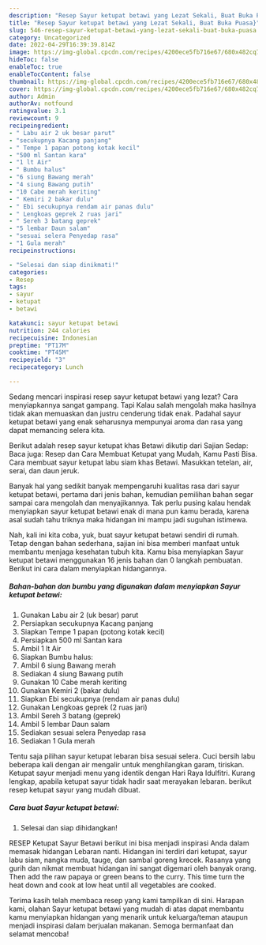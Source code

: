 ```yaml
---
description: "Resep Sayur ketupat betawi yang Lezat Sekali, Buat Buka Puasa}"
title: "Resep Sayur ketupat betawi yang Lezat Sekali, Buat Buka Puasa}"
slug: 546-resep-sayur-ketupat-betawi-yang-lezat-sekali-buat-buka-puasa
category: Uncategorized
date: 2022-04-29T16:39:39.814Z
image: https://img-global.cpcdn.com/recipes/4200ece5fb716e67/680x482cq70/sayur-ketupat-betawi-foto-resep-utama.jpg
hideToc: false
enableToc: true
enableTocContent: false
thumbnail: https://img-global.cpcdn.com/recipes/4200ece5fb716e67/680x482cq70/sayur-ketupat-betawi-foto-resep-utama.jpg
cover: https://img-global.cpcdn.com/recipes/4200ece5fb716e67/680x482cq70/sayur-ketupat-betawi-foto-resep-utama.jpg
author: Admin
authorAv: notfound
ratingvalue: 3.1
reviewcount: 9
recipeingredient:
- " Labu air 2 uk besar parut"
- "secukupnya Kacang panjang"
- " Tempe 1 papan potong kotak kecil"
- "500 ml Santan kara"
- "1 lt Air"
- " Bumbu halus"
- "6 siung Bawang merah"
- "4 siung Bawang putih"
- "10 Cabe merah keriting"
- " Kemiri 2 bakar dulu"
- " Ebi secukupnya rendam air panas dulu"
- " Lengkoas geprek 2 ruas jari"
- " Sereh 3 batang geprek"
- "5 lembar Daun salam"
- "sesuai selera Penyedap rasa"
- "1 Gula merah"
recipeinstructions:

- "Selesai dan siap dinikmati!"
categories:
- Resep
tags:
- sayur
- ketupat
- betawi

katakunci: sayur ketupat betawi 
nutrition: 244 calories
recipecuisine: Indonesian
preptime: "PT17M"
cooktime: "PT45M"
recipeyield: "3"
recipecategory: Lunch

---
```



Sedang mencari inspirasi resep sayur ketupat betawi yang lezat? Cara menyiapkannya sangat gampang. Tapi Kalau salah mengolah maka hasilnya tidak akan memuaskan dan justru cenderung tidak enak. Padahal sayur ketupat betawi yang enak seharusnya mempunyai aroma dan rasa yang dapat memancing selera kita.


Berikut adalah resep sayur ketupat khas Betawi dikutip dari Sajian Sedap: Baca juga: Resep dan Cara Membuat Ketupat yang Mudah, Kamu Pasti Bisa. Cara membuat sayur ketupat labu siam khas Betawi. Masukkan tetelan, air, serai, dan daun jeruk.

Banyak hal yang sedikit banyak mempengaruhi kualitas rasa dari sayur ketupat betawi, pertama dari jenis bahan, kemudian pemilihan bahan segar sampai cara mengolah dan menyajikannya. Tak perlu pusing kalau hendak menyiapkan sayur ketupat betawi enak di mana pun kamu berada, karena asal sudah tahu triknya maka hidangan ini mampu jadi suguhan istimewa.


Nah, kali ini kita coba, yuk, buat sayur ketupat betawi sendiri di rumah. Tetap dengan bahan sederhana, sajian ini bisa memberi manfaat untuk membantu menjaga kesehatan tubuh kita. Kamu bisa menyiapkan Sayur ketupat betawi menggunakan 16 jenis bahan dan 0 langkah pembuatan. Berikut ini cara dalam menyiapkan hidangannya.

<!--inarticleads1-->

##### Bahan-bahan dan bumbu yang digunakan dalam menyiapkan Sayur ketupat betawi:

1. Gunakan  Labu air 2 (uk besar) parut
1. Persiapkan secukupnya Kacang panjang
1. Siapkan  Tempe 1 papan (potong kotak kecil)
1. Persiapkan 500 ml Santan kara
1. Ambil 1 lt Air
1. Siapkan  Bumbu halus:
1. Ambil 6 siung Bawang merah
1. Sediakan 4 siung Bawang putih
1. Gunakan 10 Cabe merah keriting
1. Gunakan  Kemiri 2 (bakar dulu)
1. Siapkan  Ebi secukupnya (rendam air panas dulu)
1. Gunakan  Lengkoas geprek (2 ruas jari)
1. Ambil  Sereh 3 batang (geprek)
1. Ambil 5 lembar Daun salam
1. Sediakan sesuai selera Penyedap rasa
1. Sediakan 1 Gula merah


Tentu saja pilihan sayur ketupat lebaran bisa sesuai selera. Cuci bersih labu beberapa kali dengan air mengalir untuk menghilangkan garam, tiriskan. Ketupat sayur menjadi menu yang identik dengan Hari Raya Idulfitri. Kurang lengkap, apabila ketupat sayur tidak hadir saat merayakan lebaran. berikut resep ketupat sayur yang mudah dibuat. 

<!--inarticleads2-->

##### Cara buat Sayur ketupat betawi:


1. Selesai dan siap dihidangkan!

RESEP Ketupat Sayur Betawi berikut ini bisa menjadi inspirasi Anda dalam memasak hidangan Lebaran nanti. Hidangan ini terdiri dari ketupat, sayur labu siam, nangka muda, tauge, dan sambal goreng krecek. Rasanya yang gurih dan nikmat membuat hidangan ini sangat digemari oleh banyak orang. Then add the raw papaya or green beans to the curry. This time turn the heat down and cook at low heat until all vegetables are cooked. 

Terima kasih telah membaca resep yang kami tampilkan di sini. Harapan kami, olahan Sayur ketupat betawi yang mudah di atas dapat membantu kamu menyiapkan hidangan yang menarik untuk keluarga/teman ataupun menjadi inspirasi dalam berjualan makanan. Semoga bermanfaat dan selamat mencoba!
